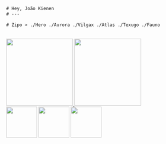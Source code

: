 ```diff
# Hey, João Kienen
# ---

# Zipo > ./Hero ./Aurora ./Vilgax ./Atlas ./Texugo ./Fauno 
```

  ##
  
<div>
  <a href="https://github.com/joaokienen">
   <img height="180px" src="https://github-readme-stats.vercel.app/api?username=joaokienen"/>
    <img height="180px" src="https://github-readme-stats.vercel.app/api/top-langs/?username=joaokienen&layout=compact"/>
</div> 
 
<div>
  <a href="https://github.com/joaokienen/JAVASCRIPT"><img height="83px" src="https://github-readme-stats.vercel.app/api/pin/?username=joaokienen&repo=JAVASCRIPT&theme=dark&include_all_commits=true&count_private=true"/></a>
  <a href="https://github.com/joaokienen/JVKSCRIPT.ME"><img height="83px" src="https://github-readme-stats.vercel.app/api/pin/?username=joaokienen&repo=JVKSCRIPT.ME&theme=dark&include_all_commits=true&count_private=true"/></a>
  <a href="https://github.com/joaokienen/SHELL"><img height="83px" src="https://github-readme-stats.vercel.app/api/pin/?username=joaokienen&repo=SHELL&theme=dark&include_all_commits=true&count_private=true"/></a>
</div> 
  
